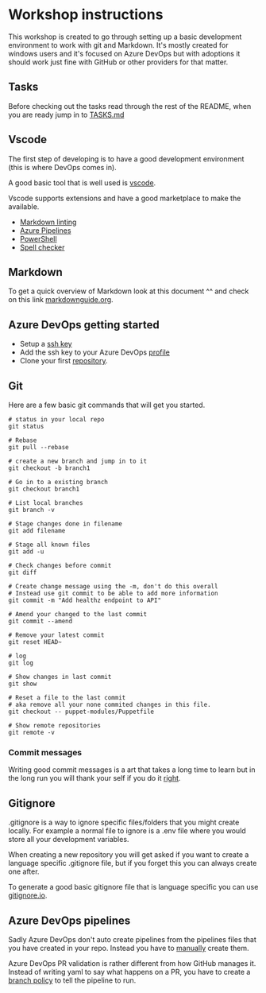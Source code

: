 # Workshop instructions

This workshop is created to go through setting up a basic development environment to work with git and Markdown.
It's mostly created for windows users and it's focused on Azure DevOps but with adoptions it should work just fine with GitHub or
other providers for that matter.

## Tasks

Before checking out the tasks read through the rest of the README,
when you are ready jump in to [TASKS.md](TASKS.md)

## Vscode

The first step of developing is to have a good development environment (this is where DevOps comes in).

A good basic tool that is well used is  [vscode](https://code.visualstudio.com/download).

Vscode supports extensions and have a good marketplace to make the available.

- [Markdown linting](https://marketplace.visualstudio.com/items?itemName=DavidAnson.vscode-markdownlint)
- [Azure Pipelines](https://marketplace.visualstudio.com/items?itemName=ms-azure-devops.azure-pipelines)
- [PowerShell](https://marketplace.visualstudio.com/items?itemName=ms-vscode.PowerShell)
- [Spell checker](https://marketplace.visualstudio.com/items?itemName=streetsidesoftware.code-spell-checker)

## Markdown

To get a quick overview of Markdown look at this document ^^ and check on this link
[markdownguide.org](https://www.markdownguide.org/cheat-sheet/).

## Azure DevOps getting started

- Setup a [ssh key](https://docs.microsoft.com/en-us/azure/devops/repos/git/use-ssh-keys-to-authenticate?view=azure-devops#set-up-ssh-key-authentication)
- Add the ssh key to your Azure DevOps [profile](https://docs.microsoft.com/en-us/azure/devops/repos/git/use-ssh-keys-to-authenticate?view=azure-devops#step-2--add-the-public-key-to-azure-devops-servicestfs)
- Clone your first [repository](https://docs.microsoft.com/en-us/azure/devops/repos/git/use-ssh-keys-to-authenticate?view=azure-devops#step-2--add-the-public-key-to-azure-devops-servicestfs).

## Git

Here are a few basic git commands that will get you started.

```shell
# status in your local repo
git status

# Rebase
git pull --rebase

# create a new branch and jump in to it
git checkout -b branch1

# Go in to a existing branch
git checkout branch1

# List local branches
git branch -v

# Stage changes done in filename
git add filename

# Stage all known files
git add -u

# Check changes before commit
git diff

# Create change message using the -m, don't do this overall
# Instead use git commit to be able to add more information
git commit -m "Add healthz endpoint to API"

# Amend your changed to the last commit
git commit --amend

# Remove your latest commit
git reset HEAD~

# log
git log

# Show changes in last commit
git show

# Reset a file to the last commit
# aka remove all your none commited changes in this file.
git checkout -- puppet-modules/Puppetfile

# Show remote repositories
git remote -v
```

### Commit messages

Writing good commit messages is a art that takes a long time to learn but in the long run you
will thank your self if you do it [right](https://chris.beams.io/posts/git-commit/).

## Gitignore

.gitignore is a way to ignore specific files/folders that you might create locally.
For example a normal file to ignore is a .env file where you would store all your development variables.

When creating a new repository you will get asked if you want to create a language specific .gitignore file,
but if you forget this you can always create one after.

To generate a good basic gitignore file that is language specific
you can use [gitignore.io](gitignore.io).

## Azure DevOps pipelines

Sadly Azure DevOps don't auto create pipelines from the pipelines files that you have created in your repo.
Instead you have to [manually](https://stackoverflow.com/questions/59067096/create-a-new-pipeline-from-existing-yml-file-in-the-repository-azure-pipelines) create them.

Azure DevOps PR validation is rather different from how GitHub manages it.
Instead of writing yaml to say what happens on a PR,
you have to create a [branch policy](https://docs.microsoft.com/en-us/azure/devops/repos/git/branch-policies?view=azure-devops)
to tell the pipeline to run.
